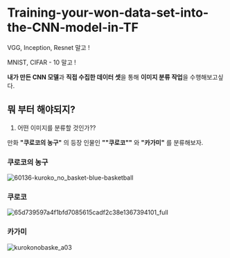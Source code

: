 # Training-your-won-data-set-into-the-CNN-model-in-TF

VGG, Inception, Resnet 말고 !

MNIST, CIFAR - 10 말고 !

**내가 만든 CNN 모델**과 **직접 수집한 데이터 셋**을 통해 **이미지 분류 작업**을 수행해보고싶다.

## 뭐 부터 해야되지?

1. 어떤 이미지를 분류할 것인가??

만화 **"쿠로코의 농구"** 의 등장 인물인 **""쿠로코""** 와 **"카가미"** 를 분류해보자.


### 쿠로코의 농구


![60136-kuroko_no_basket-blue-basketball](https://user-images.githubusercontent.com/35001605/50533564-a04a2580-0b6f-11e9-9f13-784b80a84ab2.jpg)

### 쿠로코

![65d739597a4f1bfd7085615cadf2c38e1367394101_full](https://user-images.githubusercontent.com/35001605/50533597-1f3f5e00-0b70-11e9-9e7c-27eb1f0a4e6b.png)

### 카가미

![kurokonobaske_a03](https://user-images.githubusercontent.com/35001605/50533610-426a0d80-0b70-11e9-94e0-3c80893f6abc.jpg)
